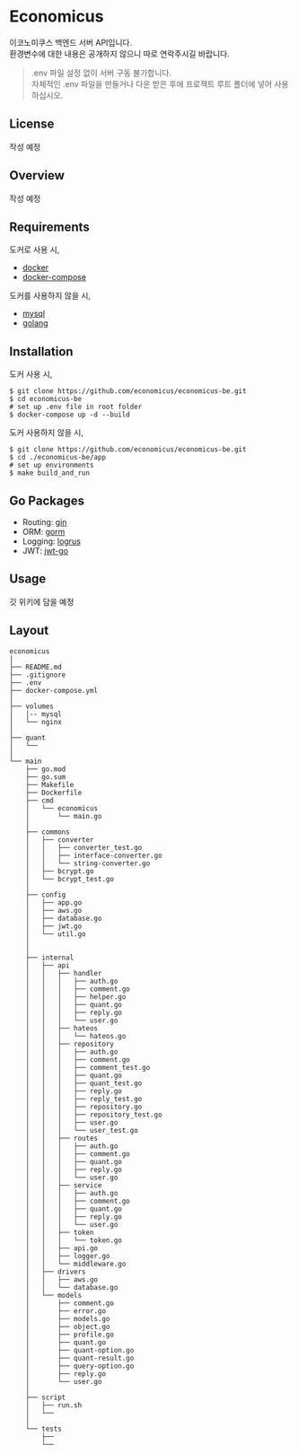 # Economicus
이코노미쿠스 백엔드 서버 API입니다.\
환경변수에 대한 내용은 공개하지 않으니 따로 연락주시길 바랍니다.
> .env 파일 설정 없이 서버 구동 불가합니다.\
> 자체적인 .env 파일을 만들거나 다운 받은 후에 프로젝트 루트 폴더에 넣어 사용하십시오.

## License
작성 예정

## Overview
작성 예정

## Requirements
도커로 사용 시,

- [docker](https://www.docker.com/products/docker-desktop)
- [docker-compose](https://docs.docker.com/compose/)

도커를 사용하지 않을 시,

- [mysql](https://www.mysql.com/)
- [golang](https://go.dev/)

## Installation
도커 사용 시,

```shell
$ git clone https://github.com/economicus/economicus-be.git
$ cd economicus-be
# set up .env file in root folder
$ docker-compose up -d --build
```

도커 사용하지 않을 시,

```shell
$ git clone https://github.com/economicus/economicus-be.git
$ cd ./economicus-be/app
# set up environments
$ make build_and_run
```

## Go Packages
- Routing: [gin](https://github.com/gin-gonic/gin.git)
- ORM: [gorm](https://gorm.io/)
- Logging: [logrus](https://github.com/sirupsen/logrus)
- JWT: [jwt-go](https://github.com/dgrijalva/jwt-go.git)


## Usage
깃 위키에 담을 예정

## Layout

```text
economicus
│
├── README.md
├── .gitignore
├── .env
├── docker-compose.yml
│
├── volumes
│   │-- mysql
│   └── nginx
│
├── quant
│   └── 
│
└── main
    ├── go.mod
    ├── go.sum
    ├── Makefile
    ├── Dockerfile
    ├── cmd
    │   └── economicus
    │       └── main.go
    │
    ├── commons
    │   ├── converter
    │   │   ├── converter_test.go
    │   │   ├── interface-converter.go
    │   │   └── string-converter.go
    │   ├── bcrypt.go
    │   └── bcrypt_test.go
    │
    ├── config
    │   ├── app.go
    │   ├── aws.go
    │   ├── database.go
    │   ├── jwt.go
    │   └── util.go
    │
    │
    ├── internal
    │   ├── api
    │   │   ├── handler
    │   │   │   ├── auth.go
    │   │   │   ├── comment.go
    │   │   │   ├── helper.go
    │   │   │   ├── quant.go
    │   │   │   ├── reply.go
    │   │   │   └── user.go
    │   │   ├── hateos
    │   │   │   └── hateos.go
    │   │   ├── repository
    │   │   │   ├── auth.go
    │   │   │   ├── comment.go
    │   │   │   ├── comment_test.go
    │   │   │   ├── quant.go
    │   │   │   ├── quant_test.go
    │   │   │   ├── reply.go
    │   │   │   ├── reply_test.go
    │   │   │   ├── repository.go
    │   │   │   ├── repository_test.go
    │   │   │   ├── user.go
    │   │   │   └── user_test.go
    │   │   ├── routes
    │   │   │   ├── auth.go
    │   │   │   ├── comment.go
    │   │   │   ├── quant.go
    │   │   │   ├── reply.go
    │   │   │   └── user.go
    │   │   ├── service
    │   │   │   ├── auth.go
    │   │   │   ├── comment.go
    │   │   │   ├── quant.go
    │   │   │   ├── reply.go
    │   │   │   └── user.go
    │   │   ├── token
    │   │   │   └── token.go
    │   │   ├── api.go
    │   │   ├── logger.go
    │   │   └── middleware.go
    │   ├── drivers
    │   │   ├── aws.go
    │   │   └── database.go
    │   └── models
    │       ├── comment.go
    │       ├── error.go
    │       ├── models.go
    │       ├── object.go
    │       ├── profile.go
    │       ├── quant.go
    │       ├── quant-option.go
    │       ├── quant-result.go
    │       ├── query-option.go
    │       ├── reply.go
    │       └── user.go
    │   
    ├── script
    │   ├── run.sh
    │   └──
    │
    └── tests
        ├──
        └──
```